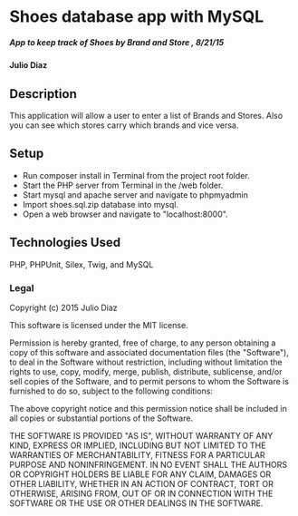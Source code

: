 # Shoes database app with MySQL

##### App to keep track of Shoes by Brand and Store , 8/21/15

#### Julio Diaz

## Description

This application will allow a user to enter a list of Brands and Stores. 
Also you can see which stores carry which brands and vice versa.

## Setup

* Run composer install in Terminal from the project root folder.
* Start the PHP server from Terminal in the /web folder.
* Start mysql and apache server and navigate to phpmyadmin 
* Import shoes.sql.zip database into mysql.
* Open a web browser and navigate to "localhost:8000".


## Technologies Used

PHP, PHPUnit, Silex, Twig, and MySQL

### Legal

Copyright (c) 2015 Julio Diaz

This software is licensed under the MIT license.

Permission is hereby granted, free of charge, to any person obtaining a copy
of this software and associated documentation files (the "Software"), to deal
in the Software without restriction, including without limitation the rights
to use, copy, modify, merge, publish, distribute, sublicense, and/or sell
copies of the Software, and to permit persons to whom the Software is
furnished to do so, subject to the following conditions:

The above copyright notice and this permission notice shall be included in
all copies or substantial portions of the Software.

THE SOFTWARE IS PROVIDED "AS IS", WITHOUT WARRANTY OF ANY KIND, EXPRESS OR
IMPLIED, INCLUDING BUT NOT LIMITED TO THE WARRANTIES OF MERCHANTABILITY,
FITNESS FOR A PARTICULAR PURPOSE AND NONINFRINGEMENT. IN NO EVENT SHALL THE
AUTHORS OR COPYRIGHT HOLDERS BE LIABLE FOR ANY CLAIM, DAMAGES OR OTHER
LIABILITY, WHETHER IN AN ACTION OF CONTRACT, TORT OR OTHERWISE, ARISING FROM,
OUT OF OR IN CONNECTION WITH THE SOFTWARE OR THE USE OR OTHER DEALINGS IN
THE SOFTWARE.